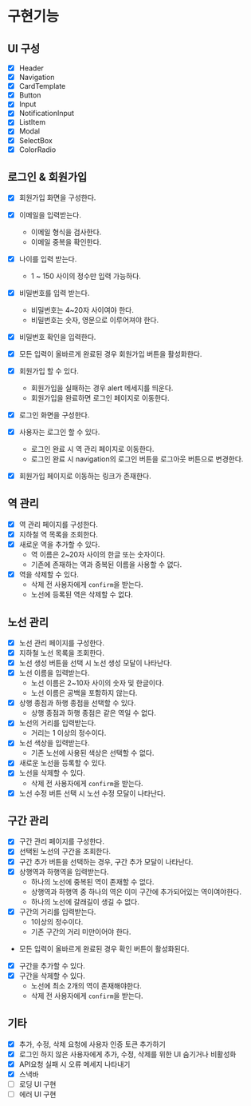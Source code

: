 # 구현기능

## UI 구성

- [x] Header
- [x] Navigation
- [x] CardTemplate
- [x] Button
- [x] Input
- [x] NotificationInput
- [x] ListItem
- [x] Modal
- [x] SelectBox
- [x] ColorRadio

## 로그인 & 회원가입

- [x] 회원가입 화면을 구성한다.
- [x] 이메일을 입력받는다.
  - 이메일 형식을 검사한다.
  - 이메일 중복을 확인한다.
- [x] 나이를 입력 받는다.
  - 1 ~ 150 사이의 정수만 입력 가능하다.
- [x] 비밀번호를 입력 받는다.
  - 비밀번호는 4~20자 사이여야 한다.
  - 비밀번호는 숫자, 영문으로 이루어져야 한다.
- [x] 비밀번호 확인을 입력한다.
- [x] 모든 입력이 올바르게 완료된 경우 회원가입 버튼을 활성화한다.
- [x] 회원가입 할 수 있다.

  - 회원가입을 실패하는 경우 alert 메세지를 띄운다.
  - 회원가입을 완료하면 로그인 페이지로 이동한다.

- [x] 로그인 화면을 구성한다.
- [x] 사용자는 로그인 할 수 있다.
  - 로그인 완료 시 역 관리 페이지로 이동한다.
  - 로그인 완료 시 navigation의 로그인 버튼을 로그아웃 버튼으로 변경한다.
- [x] 회원가입 페이지로 이동하는 링크가 존재한다.

## 역 관리

- [x] 역 관리 페이지를 구성한다.
- [x] 지하철 역 목록을 조회한다.
- [x] 새로운 역을 추가할 수 있다.
  - 역 이름은 2~20자 사이의 한글 또는 숫자이다.
  - 기존에 존재하는 역과 중복된 이름을 사용할 수 없다.
- [x] 역을 삭제할 수 있다.
  - 삭제 전 사용자에게 `confirm`을 받는다.
  - 노선에 등록된 역은 삭제할 수 없다.

## 노선 관리

- [x] 노선 관리 페이지를 구성한다.
- [x] 지하철 노선 목록을 조회한다.
- [x] 노선 생성 버튼을 선택 시 노선 생성 모달이 나타난다.
- [x] 노선 이름을 입력받는다.
  - 노선 이름은 2~10자 사이의 숫자 및 한글이다.
  - 노선 이름은 공백을 포함하지 않는다.
- [x] 상행 종점과 하행 종점을 선택할 수 있다.
  - 상행 종점과 하행 종점은 같은 역일 수 없다.
- [x] 노선의 거리를 입력받는다.
  - 거리는 1 이상의 정수이다.
- [x] 노선 색상을 입력받는다.
  - 기존 노선에 사용된 색상은 선택할 수 없다.
- [x] 새로운 노선을 등록할 수 있다.
- [x] 노선을 삭제할 수 있다.
  - 삭제 전 사용자에게 `confirm`을 받는다.
- [x] 노선 수정 버튼 선택 시 노선 수정 모달이 나타난다.

## 구간 관리

- [x] 구간 관리 페이지를 구성한다.
- [x] 선택된 노선의 구간을 조회한다.
- [x] 구간 추가 버튼을 선택하는 경우, 구간 추가 모달이 나타난다.
- [x] 상행역과 하행역을 입력받는다.
  - 하나의 노선에 중복된 역이 존재할 수 없다.
  - 상행역과 하행역 중 하나의 역은 이미 구간에 추가되어있는 역이여야한다.
  - 하나의 노선에 갈래길이 생길 수 없다.
- [x] 구간의 거리를 입력받는다.
  - 1이상의 정수이다.
  - 기존 구간의 거리 미만이어야 한다.
- 모든 입력이 올바르게 완료된 경우 확인 버튼이 활성화된다.
- [x] 구간을 추가할 수 있다.
- [x] 구간을 삭제할 수 있다.
  - 노선에 최소 2개의 역이 존재해야한다.
  - 삭제 전 사용자에게 `confirm`을 받는다.

## 기타

- [x] 추가, 수정, 삭제 요청에 사용자 인증 토큰 추가하기
- [x] 로그인 하지 않은 사용자에게 추가, 수정, 삭제를 위한 UI 숨기거나 비활성화
- [x] API요청 실패 시 오류 메세지 나타내기
- [x] 스낵바
- [ ] 로딩 UI 구현
- [ ] 에러 UI 구현

